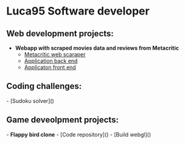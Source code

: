 <h1>Luca95 Software developer</h1>

<h2>Web development projects:</h2>

- <b>Webapp with scraped movies data and reviews from Metacritic</b>
  - [Metacritic web scaraper]()
  - [Application back end]()
  - [Applicaton front end]()

<h2>Coding challenges:</h2>
  - [Sudoku solver]()


<h2>Game deveolpment projects:</h2>
- <b>Flappy bird clone</b>
  - [Code repository]()
  - [Build webgl]()

